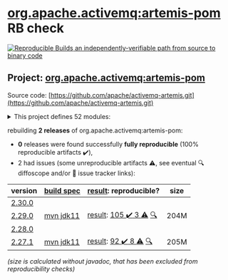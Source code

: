 [org.apache.activemq:artemis-pom](https://central.sonatype.com/artifact/org.apache.activemq/artemis-pom/2.29.0/versions) RB check
=======

[![Reproducible Builds](https://reproducible-builds.org/images/logos/rb.svg) an independently-verifiable path from source to binary code](https://reproducible-builds.org/)

## Project: [org.apache.activemq:artemis-pom](https://central.sonatype.com/artifact/org.apache.activemq/artemis-pom/2.29.0/versions)

Source code: [https://github.com/apache/activemq-artemis.git](https://github.com/apache/activemq-artemis.git)

<details><summary>This project defines 52 modules:</summary>

* [org.apache.activemq:activemq-branding](https://central.sonatype.com/artifact/org.apache.activemq/activemq-branding/2.29.0)
* [org.apache.activemq:apache-artemis](https://central.sonatype.com/artifact/org.apache.activemq/apache-artemis/2.29.0)
* [org.apache.activemq:artemis-amqp-protocol](https://central.sonatype.com/artifact/org.apache.activemq/artemis-amqp-protocol/2.29.0)
* [org.apache.activemq:artemis-boot](https://central.sonatype.com/artifact/org.apache.activemq/artemis-boot/2.29.0)
* [org.apache.activemq:artemis-cdi-client](https://central.sonatype.com/artifact/org.apache.activemq/artemis-cdi-client/2.29.0)
* [org.apache.activemq:artemis-cli](https://central.sonatype.com/artifact/org.apache.activemq/artemis-cli/2.29.0)
* [org.apache.activemq:artemis-commons](https://central.sonatype.com/artifact/org.apache.activemq/artemis-commons/2.29.0)
* [org.apache.activemq:artemis-console](https://central.sonatype.com/artifact/org.apache.activemq/artemis-console/2.29.0)
* [org.apache.activemq:artemis-core-client](https://central.sonatype.com/artifact/org.apache.activemq/artemis-core-client/2.29.0)
* [org.apache.activemq:artemis-core-client-all](https://central.sonatype.com/artifact/org.apache.activemq/artemis-core-client-all/2.29.0)
* [org.apache.activemq:artemis-core-client-osgi](https://central.sonatype.com/artifact/org.apache.activemq/artemis-core-client-osgi/2.29.0)
* [org.apache.activemq:artemis-dto](https://central.sonatype.com/artifact/org.apache.activemq/artemis-dto/2.29.0)
* [org.apache.activemq:artemis-features](https://central.sonatype.com/artifact/org.apache.activemq/artemis-features/2.29.0)
* [org.apache.activemq:artemis-hawtio-pom](https://central.sonatype.com/artifact/org.apache.activemq/artemis-hawtio-pom/2.29.0)
* [org.apache.activemq:artemis-hornetq-protocol](https://central.sonatype.com/artifact/org.apache.activemq/artemis-hornetq-protocol/2.29.0)
* [org.apache.activemq:artemis-hqclient-protocol](https://central.sonatype.com/artifact/org.apache.activemq/artemis-hqclient-protocol/2.29.0)
* [org.apache.activemq:artemis-image](https://central.sonatype.com/artifact/org.apache.activemq/artemis-image/2.29.0)
* [org.apache.activemq:artemis-image-examples](https://central.sonatype.com/artifact/org.apache.activemq/artemis-image-examples/2.29.0)
* [org.apache.activemq:artemis-jakarta-client](https://central.sonatype.com/artifact/org.apache.activemq/artemis-jakarta-client/2.29.0)
* [org.apache.activemq:artemis-jakarta-client-all](https://central.sonatype.com/artifact/org.apache.activemq/artemis-jakarta-client-all/2.29.0)
* [org.apache.activemq:artemis-jakarta-ra](https://central.sonatype.com/artifact/org.apache.activemq/artemis-jakarta-ra/2.29.0)
* [org.apache.activemq:artemis-jakarta-server](https://central.sonatype.com/artifact/org.apache.activemq/artemis-jakarta-server/2.29.0)
* [org.apache.activemq:artemis-jakarta-service-extensions](https://central.sonatype.com/artifact/org.apache.activemq/artemis-jakarta-service-extensions/2.29.0)
* [org.apache.activemq:artemis-jdbc-store](https://central.sonatype.com/artifact/org.apache.activemq/artemis-jdbc-store/2.29.0)
* [org.apache.activemq:artemis-jms-client](https://central.sonatype.com/artifact/org.apache.activemq/artemis-jms-client/2.29.0)
* [org.apache.activemq:artemis-jms-client-all](https://central.sonatype.com/artifact/org.apache.activemq/artemis-jms-client-all/2.29.0)
* [org.apache.activemq:artemis-jms-client-osgi](https://central.sonatype.com/artifact/org.apache.activemq/artemis-jms-client-osgi/2.29.0)
* [org.apache.activemq:artemis-jms-server](https://central.sonatype.com/artifact/org.apache.activemq/artemis-jms-server/2.29.0)
* [org.apache.activemq:artemis-journal](https://central.sonatype.com/artifact/org.apache.activemq/artemis-journal/2.29.0)
* [org.apache.activemq:artemis-junit](https://central.sonatype.com/artifact/org.apache.activemq/artemis-junit/2.29.0)
* [org.apache.activemq:artemis-junit-5](https://central.sonatype.com/artifact/org.apache.activemq/artemis-junit-5/2.29.0)
* [org.apache.activemq:artemis-junit-commons](https://central.sonatype.com/artifact/org.apache.activemq/artemis-junit-commons/2.29.0)
* [org.apache.activemq:artemis-junit-parent](https://central.sonatype.com/artifact/org.apache.activemq/artemis-junit-parent/2.29.0)
* [org.apache.activemq:artemis-log-annotation-processor](https://central.sonatype.com/artifact/org.apache.activemq/artemis-log-annotation-processor/2.29.0)
* [org.apache.activemq:artemis-maven-plugin](https://central.sonatype.com/artifact/org.apache.activemq/artemis-maven-plugin/2.29.0)
* [org.apache.activemq:artemis-mqtt-protocol](https://central.sonatype.com/artifact/org.apache.activemq/artemis-mqtt-protocol/2.29.0)
* [org.apache.activemq:artemis-openwire-protocol](https://central.sonatype.com/artifact/org.apache.activemq/artemis-openwire-protocol/2.29.0)
* [org.apache.activemq:artemis-plugin](https://central.sonatype.com/artifact/org.apache.activemq/artemis-plugin/2.29.0)
* [org.apache.activemq:artemis-pom](https://central.sonatype.com/artifact/org.apache.activemq/artemis-pom/2.29.0)
* [org.apache.activemq:artemis-protocols](https://central.sonatype.com/artifact/org.apache.activemq/artemis-protocols/2.29.0)
* [org.apache.activemq:artemis-quorum-api](https://central.sonatype.com/artifact/org.apache.activemq/artemis-quorum-api/2.29.0)
* [org.apache.activemq:artemis-quorum-ri](https://central.sonatype.com/artifact/org.apache.activemq/artemis-quorum-ri/2.29.0)
* [org.apache.activemq:artemis-ra](https://central.sonatype.com/artifact/org.apache.activemq/artemis-ra/2.29.0)
* [org.apache.activemq:artemis-selector](https://central.sonatype.com/artifact/org.apache.activemq/artemis-selector/2.29.0)
* [org.apache.activemq:artemis-server](https://central.sonatype.com/artifact/org.apache.activemq/artemis-server/2.29.0)
* [org.apache.activemq:artemis-server-osgi](https://central.sonatype.com/artifact/org.apache.activemq/artemis-server-osgi/2.29.0)
* [org.apache.activemq:artemis-service-extensions](https://central.sonatype.com/artifact/org.apache.activemq/artemis-service-extensions/2.29.0)
* [org.apache.activemq:artemis-spring-integration](https://central.sonatype.com/artifact/org.apache.activemq/artemis-spring-integration/2.29.0)
* [org.apache.activemq:artemis-stomp-protocol](https://central.sonatype.com/artifact/org.apache.activemq/artemis-stomp-protocol/2.29.0)
* [org.apache.activemq:artemis-unit-test-support](https://central.sonatype.com/artifact/org.apache.activemq/artemis-unit-test-support/2.29.0)
* [org.apache.activemq:artemis-web](https://central.sonatype.com/artifact/org.apache.activemq/artemis-web/2.29.0)
* [org.apache.activemq:artemis-website](https://central.sonatype.com/artifact/org.apache.activemq/artemis-website/2.29.0)
</details>

rebuilding **2 releases** of org.apache.activemq:artemis-pom:
- **0** releases were found successfully **fully reproducible** (100% reproducible artifacts :heavy_check_mark:),
- 2 had issues (some unreproducible artifacts :warning:, see eventual :mag: diffoscope and/or :memo: issue tracker links):

| version | [build spec](/BUILDSPEC.md) | [result](https://reproducible-builds.org/docs/jvm/): reproducible? | size |
| -- | --------- | ------ | -- |
| [2.30.0](https://central.sonatype.com/artifact/org.apache.activemq/artemis-pom/2.30.0/pom) | | | |
| [2.29.0](https://central.sonatype.com/artifact/org.apache.activemq/artemis-pom/2.29.0/pom) | [mvn jdk11](artemis-2.29.0.buildspec) | [result](artemis-pom-2.29.0.buildinfo): [105 :heavy_check_mark:  3 :warning:](artemis-pom-2.29.0.buildcompare) [:mag:](artemis-pom-2.29.0.diffoscope) | 204M |
| [2.28.0](https://central.sonatype.com/artifact/org.apache.activemq/artemis-pom/2.28.0/pom) | | | |
| [2.27.1](https://central.sonatype.com/artifact/org.apache.activemq/artemis-pom/2.27.1/pom) | [mvn jdk11](artemis-2.27.1.buildspec) | [result](artemis-pom-2.27.1.buildinfo): [92 :heavy_check_mark:  8 :warning:](artemis-pom-2.27.1.buildcompare) [:mag:](artemis-pom-2.27.1.diffoscope) | 205M |

<i>(size is calculated without javadoc, that has been excluded from reproducibility checks)</i>
